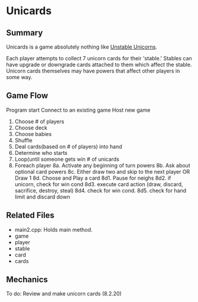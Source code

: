 
# Unicards

## Summary
Unicards is a game absolutely nothing like [Unstable Unicorns](https://unstableunicorns.fandom.com/wiki/Unstable_Unicorns_Wiki "Nothing like this.").

Each player attempts to collect 7 unicorn cards for their 'stable.' Stables can have upgrade or downgrade cards attached to them which affect the stable. Unicorn cards themselves may have powers that affect other players in some way.

## Game Flow
Program start
Connect to an existing game
Host new game

1. Choose # of players
2. Choose deck
3. Choose babies
4. Shuffle
5. Deal cards(based on # of players) into hand
6. Determine who starts
7. Loop(until someone gets win # of unicards
8. Foreach player
	8a. Activate any beginning of turn powers
	8b. Ask about optional card powers
	8c.	Either draw two and skip to the next player OR Draw 1
	8d. Choose and Play a card
		8d1. Pause for neighs
		8d2. if unicorn, check for win cond
		8d3. execute card action (draw, discard, sacrifice, destroy, steal)
		8d4. check for win cond.
		8d5. check for hand limit and discard down


## Related Files
- main2.cpp: Holds main method.
- game
- player
- stable
- card
- cards

## Mechanics

To do: 
Review and make unicorn cards (8.2.20)
